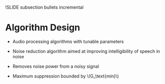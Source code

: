 !SLIDE subsection bullets incremental

# Algorithm Design

* Audio processing algorithms with tunable parameters

* Noise reduction algorithm aimed at improving intelligibility of speech in noise

* Removes noise power from a noisy signal

* Maximum suppression bounded by \\(G_\text{min}\\)
